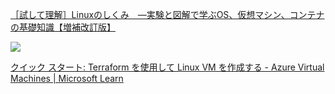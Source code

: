 [［試して理解］Linuxのしくみ　―実験と図解で学ぶOS、仮想マシン、コンテナの基礎知識【増補改訂版】](https://amzn.asia/d/4Kf8V8v)

![](https://m.media-amazon.com/images/I/81apzDpO+0L.jpg)

[クイック スタート: Terraform を使用して Linux VM を作成する \- Azure Virtual Machines \| Microsoft Learn](https://learn.microsoft.com/ja-jp/azure/virtual-machines/linux/quick-create-terraform)